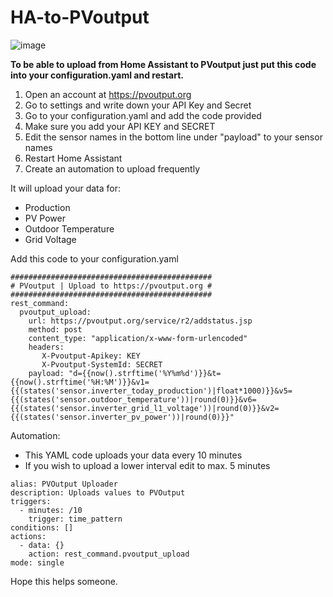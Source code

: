 # HA-to-PVoutput
![image](https://github.com/user-attachments/assets/d9447d8c-bd72-45d8-b931-5f638e516f5c)

**To be able to upload from Home Assistant to PVoutput just put this code into your configuration.yaml and restart.**

1. Open an account at https://pvoutput.org
2. Go to settings and write down your API Key and Secret
3. Go to your configuration.yaml and add the code provided
3. Make sure you add your API KEY and SECRET
4. Edit the sensor names in the bottom line under "payload" to your sensor names
5. Restart Home Assistant
6. Create an automation to upload frequently

It will upload your data for:

- Production
- PV Power
- Outdoor Temperature
- Grid Voltage


Add this code to your configuration.yaml
```
#############################################
# PVoutput | Upload to https://pvoutput.org #
#############################################
rest_command:
  pvoutput_upload:
    url: https://pvoutput.org/service/r2/addstatus.jsp
    method: post
    content_type: "application/x-www-form-urlencoded"
    headers:
       X-Pvoutput-Apikey: KEY
       X-Pvoutput-SystemId: SECRET
    payload: "d={{now().strftime('%Y%m%d')}}&t={{now().strftime('%H:%M')}}&v1={{(states('sensor.inverter_today_production')|float*1000)}}&v5={{(states('sensor.outdoor_temperature'))|round(0)}}&v6={{(states('sensor.inverter_grid_l1_voltage'))|round(0)}}&v2={{(states('sensor.inverter_pv_power'))|round(0)}}"
``` 

Automation:
- This YAML code uploads your data every 10 minutes
 - If you wish to upload a lower interval edit to max. 5 minutes
```
alias: PVOutput Uploader
description: Uploads values to PVOutput
triggers:
  - minutes: /10
    trigger: time_pattern
conditions: []
actions:
  - data: {}
    action: rest_command.pvoutput_upload
mode: single
```

Hope this helps someone.
